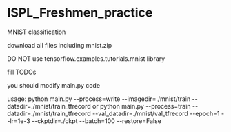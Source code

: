 # ISPL_Freshmen_practice

MNIST classification

download all files including mnist.zip

DO NOT use tensorflow.examples.tutorials.mnist library

fill TODOs

you should modify main.py code

usage: python main.py --process=write --imagedir=./mnist/train --datadir=./mnist/train_tfrecord
or
python main.py --process=train --datadir=./mnist/train_tfrecord --val_datadir=./mnist/val_tfrecord --epoch=1 --lr=1e-3 --ckptdir=./ckpt --batch=100 --restore=False
